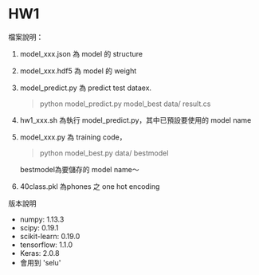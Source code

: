 # HW1

檔案說明：
1. model_xxx.json 為 model 的 structure

2. model_xxx.hdf5 為 model 的 weight

3. model_predict.py 為 predict test dataex. 
    > python model_predict.py model_best data/ result.cs
 
4. hw1_xxx.sh 為執行 model_predict.py，其中已預設要使用的 model name

5. model_xxx.py 為 training code，
    > python model_best.py data/ bestmodel
    >
    bestmodel為要儲存的 model name～
6. 40class.pkl 為phones 之 one hot encoding

版本說明
* numpy: 1.13.3
* scipy: 0.19.1
* scikit-learn: 0.19.0
* tensorflow: 1.1.0
* Keras: 2.0.8 
* 會用到 'selu'